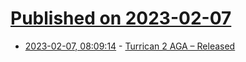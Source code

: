 # [Published on 2023-02-07](index.md)

* [2023-02-07, 08:09:14](https://news.ycombinator.com/item?id=34690072) - [Turrican 2 AGA – Released](https://sonicslothgames.itch.io/turrican2aga)
